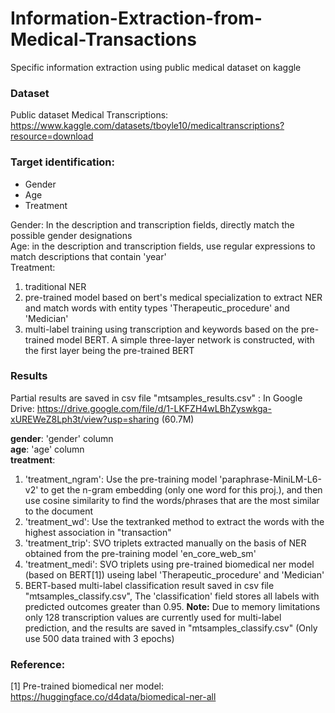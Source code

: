# Information-Extraction-from-Medical-Transactions
Specific information extraction using public medical dataset on kaggle

### Dataset
Public dataset Medical Transcriptions: https://www.kaggle.com/datasets/tboyle10/medicaltranscriptions?resource=download


### Target identification:
* Gender
* Age
* Treatment

Gender: 
  In the description and transcription fields, directly match the possible gender designations  
Age: 
  in the description and transcription fields, use regular expressions to match descriptions that contain 'year'  
Treatment:
1. traditional NER
2. pre-trained model based on bert's medical specialization to extract NER and match words with entity types 'Therapeutic_procedure' and 'Medician'
3. multi-label training using transcription and keywords based on the pre-trained model BERT. A simple three-layer network is constructed, with the first layer being the pre-trained BERT

### Results
Partial results are saved in csv file "mtsamples_results.csv" :
In Google Drive: https://drive.google.com/file/d/1-LKFZH4wLBhZyswkga-xUREWeZ8Lph3t/view?usp=sharing (60.7M)  

**gender**: 'gender' column  
**age**: 'age' column  
**treatment**:   
  1. 'treatment_ngram':  Use the pre-training model 'paraphrase-MiniLM-L6-v2' to get the n-gram embedding (only one word for this proj.), and then use cosine similarity to find the words/phrases that are the most similar to the document
  2. 'treatment_wd': Use the textranked method to extract the words with the highest association in "transaction"
  3. 'treatment_trip': SVO triplets extracted manually on the basis of NER obtained from the pre-training model 'en_core_web_sm'
  4. 'treatment_medi': SVO triplets using pre-trained biomedical ner model (based on BERT[1]) useing label 'Therapeutic_procedure' and 'Medician'
  5. BERT-based multi-label classification result saved in csv file "mtsamples_classify.csv", The 'classification' field stores all labels with predicted outcomes greater than 0.95. **Note:** Due to memory limitations only 128 transcription values are currently used for multi-label prediction, and the results are saved in "mtsamples_classify.csv"  (Only use 500 data trained with 3 epochs)


### Reference:
[1] Pre-trained biomedical ner model: https://huggingface.co/d4data/biomedical-ner-all
